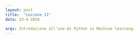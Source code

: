 ```yaml
---
layout: post
title:  "Lezione 11"
data: 23-4-2018

args: Introduzione all'uso di Python in Machine learning.
---
```


